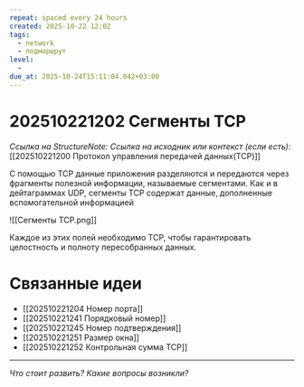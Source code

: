 ```yaml
---
repeat: spaced every 24 hours
created: 2025-10-22 12:02
tags:
  - network
  - подмаршрут
level:
  - 
due_at: 2025-10-24T15:11:04.042+03:00
---
```

# 202510221202 Сегменты TCP

*Ссылка на StructureNote:*
*Ссылка на исходник или контекст (если есть):* [[202510221200 Протокол управления передачей данных(TCP)]]

С помощью TCP данные приложения разделяются и передаются через фрагменты полезной информации, называемые сегментами. Как и в дейтаграммах UDP, сегменты TCP содержат данные‚ дополненные вспомогательной информацией

![[Сегменты TCP.png]]

Каждое из этих полей необходимо TCP, чтобы гарантировать целостность и полноту пересобранных данных.

# Связанные идеи

- [[202510221204 Номер порта]]
- [[202510221241 Порядковый номер]]
- [[202510221245 Номер подтверждения]]
- [[202510221251 Размер окна]]
- [[202510221252 Контрольная сумма TCP]]

---

*Что стоит развить? Какие вопросы возникли?*
